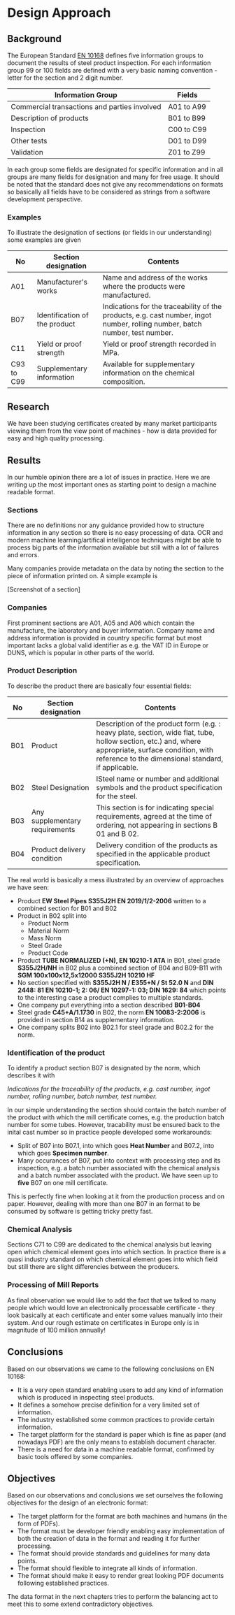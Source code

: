 # Design Approach

## Background

The European Standard [EN 10168](https://www.en-standard.eu/bs-en-10168-2004-steel-products-inspection-documents-list-of-information-and-description/) defines five information groups to document the results of steel product inspection. For each information group 99 or 100 fields are defined with a very basic naming convention - letter for the section and 2 digit number.

| Information Group | Fields|
|---|---|
| Commercial transactions and parties involved | A01 to A99|
| Description of products | B01 to B99|
| Inspection | C00 to C99|
| Other tests | D01 to D99|
| Validation | Z01 to Z99|

In each group some fields are designated for specific information and in all groups are many fields for designation and many for free usage. It should be noted that the standard does not give any recommendations on formats so basically all fields have to be considered as strings from a software development perspective.

### Examples

To illustrate the designation of sections (or fields in our understanding) some examples are given

| No | Section designation | Contents |
|---|---|---|
| A01 | Manufacturer's works | Name and address of the works where the products were manufactured.|
| B07 | Identification of the product | Indications for the traceability of the products, e.g. cast number, ingot number, rolling number, batch number, test number. |
| C11 | Yield or proof strength | Yield or proof strength recorded in MPa.|
| C93 to C99 | Supplementary information | Available for supplementary information on the chemical composition. |

## Research

We have been studying certificates created by many market participants viewing them from the view point of machines - how is data provided for easy and high quality processing.

## Results

In our humble opinion there are a lot of issues in practice. Here we are writing up the most important ones as starting point to design a machine readable format.

### Sections

There are no definitions nor any guidance provided how to structure information in any section so there is no easy processing of data. OCR and modern machine learning/artifical intelligence techniques might be able to process big parts of the information available but still with a lot of failures and errors.

Many companies provide metadata on the data by noting the section to the piece of information printed on. A simple example is

[Screenshot of a section]

### Companies

First prominent sections are A01, A05 and A06 which contain the manufacture, the laboratory and buyer information. Company name and address information is provided in country specific format but most important lacks a global valid identifier as e.g. the VAT ID in Europe or DUNS, which is popular in other parts of the world.

### Product Description

To describe the product there are basically four essential fields:

| No | Section designation | Contents |
|---|---|---|
| B01 | Product| Description of the product form (e.g. : heavy plate, section, wide flat, tube, hollow section, etc.) and, where appropriate, surface condition, with reference to the dimensional standard, if applicable.|
| B02 | Steel Designation | ISteel name or number and additional symbols and the product specification for the steel. |
| B03 | Any supplementary requirements | This section is for indicating special requirements, agreed at the time of ordering, not appearing in sections B 01 and B 02.|
| B04 | Product delivery condition | Delivery condition of the products as specified in the applicable product specification. |

The real world is basically a mess illustrated by an overview of approaches we have seen:

* Product **EW Steel Pipes S355J2H EN 2019/1/2-2006** written to a combined section for B01 and B02
* Product in B02 split into
    * Product Norm
    * Material Norm
    * Mass Norm
    * Steel Grade
    * Product Code
* Product **TUBE NORMALIZED (+N), EN 10210-1 ATA** in B01, steel grade **S355J2H/NH** in B02 plus a combined section of B04 and B09-B11 with **SGM 100x100x12,5x12000 S355J2H 10210 HF**
* No section specified  with **S355J2H N / E355+N / St 52.0 N** and **DIN 2448: 81 EN 10210-1; 2: 06/ EN 10297-1: 03; DIN 1629: 84** which points to the interesting case a product complies to multiple standards.
* One company put everything into a section described **B01-B04**
* Steel grade **C45+A/1.1730** in B02, the norm **EN 10083-2:2006** is provided in section B14 as supplementary information.
* One company splits B02 into B02.1 for steel grade and B02.2 for the norm.

### Identification of the product

To identify a product section B07 is designated by the norm, which describes it with

*Indications for the traceability of the products, e.g. cast number, ingot number, rolling number, batch number, test number.*

In our simple understanding the section should contain the batch number of the product with which the mill certificate comes, e.g. the production batch number for some tubes. However, tracability must be ensured back to the inital cast number so in practice people developed some workarounds:

* Split of B07 into B07.1, into which goes **Heat Number** and B07.2, into which goes **Specimen number**.
* Many occurances of B07, put into context with processing step and its inspection, e.g. a batch number associated with the chemical analysis and a batch number associated with the product. We have seen up to **five** B07 on one mill certificate.

This is perfectly fine when looking at it from the production process and on paper. However, dealing with more than one B07 in an format to be consumed by software is getting tricky pretty fast.

### Chemical Analysis

Sections C71 to C99 are dedicated to the chemical analysis but leaving open which chemical element goes into which section. In practice there is a quasi industry standard on which chemical element goes into which field but still there are slight differencies between the producers.

### Processing of Mill Reports

As final observation we would like to add the fact that we talked to many people which would love an electronically processable certificate - they look basically at each certificate and enter some values manually into their system. And our rough estimate on certificates in Europe only is in magnitude of 100 million annually!

## Conclusions

Based on our observations we came to the following conclusions on EN 10168:

* It is a very open standard enabling users to add any kind of information which is produced in inspecting steel products.
* It defines a somehow precise definition for a very limited set of information.
* The industry established some common practices to provide certain information.
* The target platform for the standard is paper which is fine as paper (and nowadays PDF) are the only means to establish document character.
* There is a need for data in a machine readable format, confirmed by basic tools offered by some companies.

## Objectives

Based on our observations and conclusions we set ourselves the following objectives for the design of an electronic format:

* The target platform for the format are both machines and humans (in the form of PDFs).
* The format must be developer friendly enabling easy implementation of both the creation of data in the format and reading it for further processing.
* The format should provide standards and guidelines for many data points.
* The format should flexible to integrate all kinds of information.
* The format should make it easy to render great looking PDF documents following established practices.

The data format in the next chapters tries to perform the balancing act to meet this to some extend contradictory objectives.
